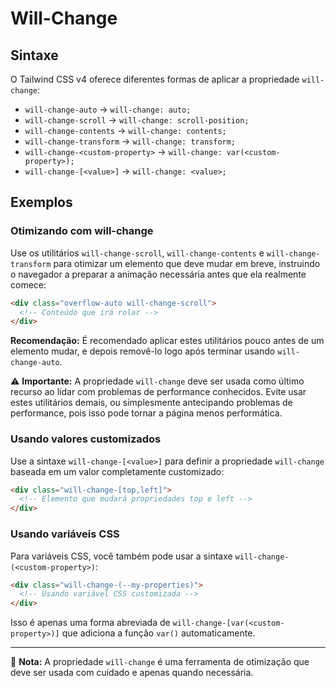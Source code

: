 # Will-Change

## Sintaxe

O Tailwind CSS v4 oferece diferentes formas de aplicar a propriedade `will-change`:

- `will-change-auto` → `will-change: auto;`
- `will-change-scroll` → `will-change: scroll-position;`
- `will-change-contents` → `will-change: contents;`
- `will-change-transform` → `will-change: transform;`
- `will-change-<custom-property>` → `will-change: var(<custom-property>);`
- `will-change-[<value>]` → `will-change: <value>;`

## Exemplos

### Otimizando com will-change

Use os utilitários `will-change-scroll`, `will-change-contents` e `will-change-transform` para otimizar um elemento que deve mudar em breve, instruindo o navegador a preparar a animação necessária antes que ela realmente comece:

```html
<div class="overflow-auto will-change-scroll">
  <!-- Conteúdo que irá rolar -->
</div>
```

**Recomendação:** É recomendado aplicar estes utilitários pouco antes de um elemento mudar, e depois removê-lo logo após terminar usando `will-change-auto`.

⚠️ **Importante:** A propriedade `will-change` deve ser usada como último recurso ao lidar com problemas de performance conhecidos. Evite usar estes utilitários demais, ou simplesmente antecipando problemas de performance, pois isso pode tornar a página menos performática.

### Usando valores customizados

Use a sintaxe `will-change-[<value>]` para definir a propriedade `will-change` baseada em um valor completamente customizado:

```html
<div class="will-change-[top,left]">
  <!-- Elemento que mudará propriedades top e left -->
</div>
```

### Usando variáveis CSS

Para variáveis CSS, você também pode usar a sintaxe `will-change-(<custom-property>)`:

```html
<div class="will-change-(--my-properties)">
  <!-- Usando variável CSS customizada -->
</div>
```

Isso é apenas uma forma abreviada de `will-change-[var(<custom-property>)]` que adiciona a função `var()` automaticamente.

---

📝 **Nota:** A propriedade `will-change` é uma ferramenta de otimização que deve ser usada com cuidado e apenas quando necessária.